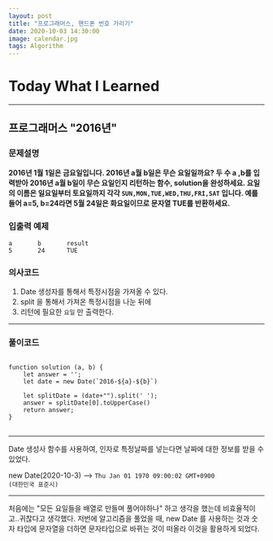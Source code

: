 ```yaml
---
layout: post
title: "프로그래머스, 핸드폰 번호 가리기"
date: 2020-10-03 14:30:00
image: calendar.jpg
tags: Algorithm
---
```


# Today What I Learned

<hr>

## 프로그래머스 "2016년"

### 문제설명

**2016년 1월 1일은 금요일입니다. 2016년 a월 b일은 무슨 요일일까요? 두 수 a ,b를 입력받아 2016년 a월 b일이 무슨 요일인지 리턴하는 함수, solution을 완성하세요. 요일의 이름은 일요일부터 토요일까지 각각 <code>SUN,MON,TUE,WED,THU,FRI,SAT</code> 입니다. 예를 들어 a=5, b=24라면 5월 24일은 화요일이므로 문자열 TUE를 반환하세요.**

### 입출력 예제

```
a   	b	    result
5	    24	    TUE

```

### 의사코드

1. Date 생성자를 통해서 특정시점을 가져올 수 있다.
2. split 을 통해서 가져온 특정시점을 나눈 뒤에
3. 리턴에 필요한 <code>요일</code> 만 출력한다.

<hr>

### 풀이코드

<pre>
<code>
function solution (a, b) {
    let answer = '';
    let date = new Date(`2016-${a}-${b}`)
    
    let splitDate = (date+"").split(' ');
    answer = splitDate[0].toUpperCase()
    return answer;
}
</code>
</pre>

<hr>

Date 생성사 함수를 사용하여, 인자로 특정날짜를 넣는다면 날짜에 대한 정보를 받을 수 있었다.

new Date(2020-10-3) --> <code>Thu Jan 01 1970 09:00:02 GMT+0900 (대한민국 표준시)</code>

<hr>

처음에는 "모든 요일들을 배열로 만들며 풀어야하나" 하고 생각을 했는데 비효율적이고..귀찮다고 생각했다.
저번에 알고리즘을 풀었을 때, new Date 를 사용하는 것과 숫자 타입에 문자열을 더하면 문자타입으로 바뀌는 것이 떠올라 이것을 활용하게 되었다.
